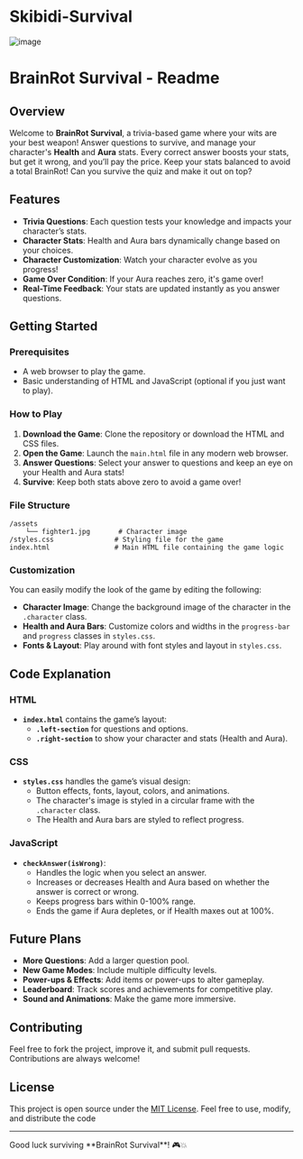 # Skibidi-Survival
![image](https://github.com/user-attachments/assets/b04a97a4-a51c-4eb4-b294-2742b4e47c3e)

# BrainRot Survival - Readme

## Overview

Welcome to **BrainRot Survival**, a trivia-based game where your wits are your best weapon! Answer questions to survive, and manage your character's **Health** and **Aura** stats. Every correct answer boosts your stats, but get it wrong, and you’ll pay the price. Keep your stats balanced to avoid a total BrainRot! Can you survive the quiz and make it out on top?

## Features

- **Trivia Questions**: Each question tests your knowledge and impacts your character’s stats.
- **Character Stats**: Health and Aura bars dynamically change based on your choices.
- **Character Customization**: Watch your character evolve as you progress!
- **Game Over Condition**: If your Aura reaches zero, it's game over!
- **Real-Time Feedback**: Your stats are updated instantly as you answer questions.

## Getting Started

### Prerequisites

- A web browser to play the game.
- Basic understanding of HTML and JavaScript (optional if you just want to play).

### How to Play

1. **Download the Game**: Clone the repository or download the HTML and CSS files.
2. **Open the Game**: Launch the `main.html` file in any modern web browser.
3. **Answer Questions**: Select your answer to questions and keep an eye on your Health and Aura stats!
4. **Survive**: Keep both stats above zero to avoid a game over!

### File Structure

```
/assets
    └── fighter1.jpg       # Character image
/styles.css               # Styling file for the game
index.html                # Main HTML file containing the game logic
```

### Customization

You can easily modify the look of the game by editing the following:

- **Character Image**: Change the background image of the character in the `.character` class.
- **Health and Aura Bars**: Customize colors and widths in the `progress-bar` and `progress` classes in `styles.css`.
- **Fonts & Layout**: Play around with font styles and layout in `styles.css`.

## Code Explanation

### HTML

- **`index.html`** contains the game’s layout:
  - **`.left-section`** for questions and options.
  - **`.right-section`** to show your character and stats (Health and Aura).

### CSS

- **`styles.css`** handles the game’s visual design:
  - Button effects, fonts, layout, colors, and animations.
  - The character's image is styled in a circular frame with the `.character` class.
  - The Health and Aura bars are styled to reflect progress.

### JavaScript

- **`checkAnswer(isWrong)`**:
  - Handles the logic when you select an answer.
  - Increases or decreases Health and Aura based on whether the answer is correct or wrong.
  - Keeps progress bars within 0-100% range.
  - Ends the game if Aura depletes, or if Health maxes out at 100%.

## Future Plans

- **More Questions**: Add a larger question pool.
- **New Game Modes**: Include multiple difficulty levels.
- **Power-ups & Effects**: Add items or power-ups to alter gameplay.
- **Leaderboard**: Track scores and achievements for competitive play.
- **Sound and Animations**: Make the game more immersive.

## Contributing

Feel free to fork the project, improve it, and submit pull requests. Contributions are always welcome!

## License

This project is open source under the [MIT License](LICENSE). Feel free to use, modify, and distribute the code
<hr>
Good luck surviving **BrainRot Survival**! 🎮💥
